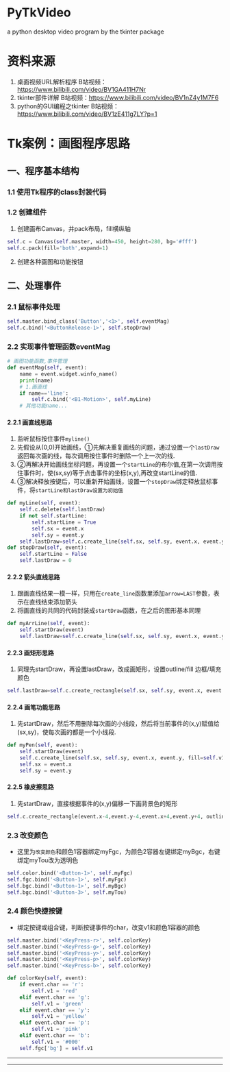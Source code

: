 # PyTkVideo
a python desktop video program by the tkinter package

# 资料来源
1. 桌面视频URL解析程序 B站视频：https://www.bilibili.com/video/BV1GA411H7Nr
2. tkinter部件详解 B站视频：https://www.bilibili.com/video/BV1nZ4y1M7F6
3. python的GUI编程之tkinter B站视频：https://www.bilibili.com/video/BV1zE411g7LY?p=1

# Tk案例：画图程序思路
## 一、程序基本结构
### 1.1 使用Tk程序的class封装代码
### 1.2 创建组件
1. 创建画布Canvas，并pack布局，fill横纵轴
```python
self.c = Canvas(self.master, width=450, height=280, bg='#fff')
self.c.pack(fill='both',expand=1)
```
2. 创建各种画图和功能按钮
## 二、处理事件
### 2.1 鼠标事件处理
```python
self.master.bind_class('Button','<1>', self.eventMag)
self.c.bind('<ButtonRelease-1>', self.stopDraw)
```
### 2.2 实现事件管理函数eventMag
```python
# 画图功能函数,事件管理
def eventMag(self, event):
    name = event.widget.winfo_name()
    print(name)
    # 1.画直线
    if name=='line':
        self.c.bind('<B1-Motion>', self.myLine)
    # 其他功能name...
```
#### 2.2.1 画直线思路
1. 监听鼠标按住事件`myline()`
2. 先假设从(0,0)开始画线，①先解决重复画线的问题，通过设置一个`lastDraw`返回每次画的线，每次调用按住事件时删除一个上一次的线.
3. ②再解决开始画线坐标问题，再设置一个`startLine`的布尔值,在第一次调用按住事件时，使(sx,sy)等于点击事件的坐标(x,y),再改变startLine的值.
4. ③解决释放按键后，可以重新开始画线，设置一个`stopDraw`绑定释放鼠标事件，将`startLine和lastDraw设置为初始值`
```python
def myLine(self, event):
    self.c.delete(self.lastDraw)
    if not self.startLine:
        self.startLine = True
        self.sx = event.x
        self.sy = event.y
    self.lastDraw=self.c.create_line(self.sx, self.sy, event.x, event.y, fill=self.v1)
def stopDraw(self, event):
    self.startLine = False
    self.lastDraw = 0
```
#### 2.2.2 箭头直线思路
1. 跟画直线结果一模一样，只用在`create_line`函数里添加`arrow=LAST`参数，表示在直线结束添加箭头
2. 将画直线的共同的代码封装成`startDraw`函数，在之后的图形基本同理
```python
def myArrLine(self, event):
    self.startDraw(event)
    self.lastDraw=self.c.create_line(self.sx, self.sy, event.x, event.y, arrow=LAST, fill=self.v1)
```
#### 2.2.3 画矩形思路
1. 同理先startDraw，再设置lastDraw，改成画矩形，设置outline/fill 边框/填充颜色
```python
self.lastDraw=self.c.create_rectangle(self.sx, self.sy, event.x, event.y, outline=self.v1, fill=self.v2)
```
#### 2.2.4 画笔功能思路
1. 先startDraw，然后不用删除每次画的小线段，然后将当前事件的(x,y)赋值给(sx,sy)，使每次画的都是一个小线段.
```python
def myPen(self, event):
    self.startDraw(event)
    self.c.create_line(self.sx, self.sy, event.x, event.y, fill=self.v1)
    self.sx = event.x
    self.sy = event.y
```
#### 2.2.5 橡皮擦思路
1. 先startDraw，直接根据事件的(x,y)偏移一下画背景色的矩形
```python
self.c.create_rectangle(event.x-4,event.y-4,event.x+4,event.y+4, outline='#fff',fill='#fff')
```
### 2.3 改变颜色
* 这里为`改变颜色`和颜色1容器绑定myFgc，为颜色2容器左键绑定myBgc，右键绑定myTou改为透明色
```python
self.color.bind('<Button-1>', self.myFgc)
self.fgc.bind('<Button-1>', self.myFgc)
self.bgc.bind('<Button-1>', self.myBgc)
self.bgc.bind('<Button-3>', self.myTou)
```
### 2.4 颜色快捷按键
* 绑定按键或组合键，判断按键事件的char，改变v1和颜色1容器的颜色
```python
self.master.bind('<KeyPress-r>', self.colorKey)
self.master.bind('<KeyPress-g>', self.colorKey)
self.master.bind('<KeyPress-y>', self.colorKey)
self.master.bind('<KeyPress-p>', self.colorKey)
self.master.bind('<KeyPress-b>', self.colorKey)

def colorKey(self, event):
    if event.char == 'r':
        self.v1 = 'red'
    elif event.char == 'g':
        self.v1 = 'green'
    elif event.char == 'y':
        self.v1 = 'yellow'
    elif event.char == 'p':
        self.v1 = 'pink'
    elif event.char == 'b':
        self.v1 = '#000'
    self.fgc['bg'] = self.v1
```


--------------------------
---